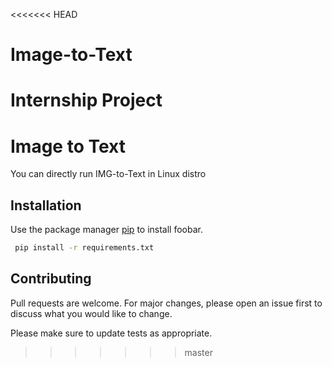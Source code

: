<<<<<<< HEAD
# Image-to-Text
Internship Project
=======
# Image to Text 

You can directly run IMG-to-Text in Linux distro

## Installation

Use the package manager [pip](https://pip.pypa.io/en/stable/) to install foobar.

```bash
 pip install -r requirements.txt
``````

## Contributing
Pull requests are welcome. For major changes, please open an issue first to discuss what you would like to change.

Please make sure to update tests as appropriate.
>>>>>>> master
